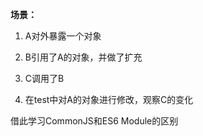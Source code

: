 **场景：**

1. A对外暴露一个对象

2. B引用了A的对象，并做了扩充

3. C调用了B

4. 在test中对A的对象进行修改，观察C的变化

借此学习CommonJS和ES6 Module的区别